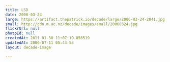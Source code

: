 ```yaml
---
title: LSD
date: 2006-03-24
large: https://artifact.thepatrick.io/decade/large/2006-03-24-2041.jpg
small: http://cdn.m.ac.nz/decade/images/small/20060324.jpg
flickrUrl: null
photoId: null
createdAt: 2011-01-30 11:07:19.856519
updatedAt: 2006-07-11 05:44:53
layout: decade-image

---
```


